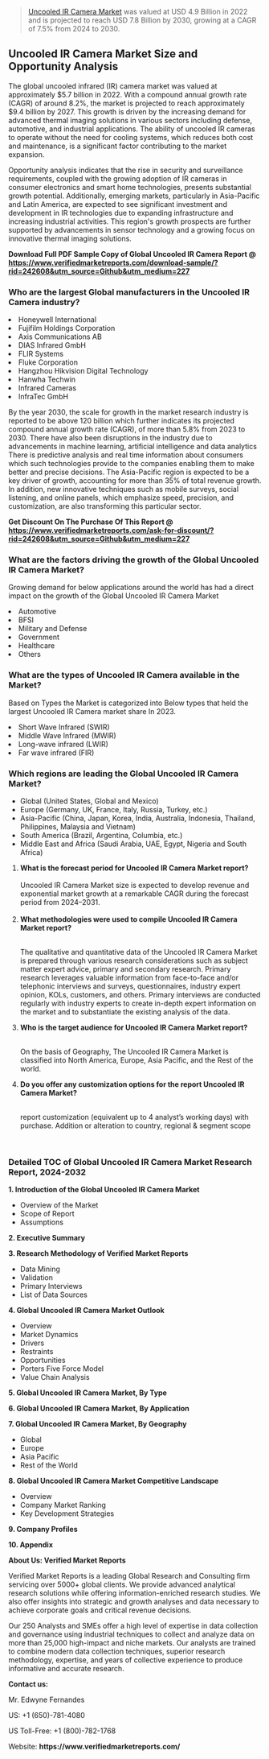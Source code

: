 <blockquote><p><p><a href="https://www.verifiedmarketreports.com/download-sample/?rid=242608&utm_source=Github&utm_medium=227" target="_blank">Uncooled IR Camera Market</a> was valued at USD 4.9 Billion in 2022 and is projected to reach USD 7.8 Billion by 2030, growing at a CAGR of 7.5% from 2024 to 2030.</p></blockquote><p><h2>Uncooled IR Camera Market Size and Opportunity Analysis</h2> <p>The global uncooled infrared (IR) camera market was valued at approximately $5.7 billion in 2022. With a compound annual growth rate (CAGR) of around 8.2%, the market is projected to reach approximately $9.4 billion by 2027. This growth is driven by the increasing demand for advanced thermal imaging solutions in various sectors including defense, automotive, and industrial applications. The ability of uncooled IR cameras to operate without the need for cooling systems, which reduces both cost and maintenance, is a significant factor contributing to the market expansion.</p> <p>Opportunity analysis indicates that the rise in security and surveillance requirements, coupled with the growing adoption of IR cameras in consumer electronics and smart home technologies, presents substantial growth potential. Additionally, emerging markets, particularly in Asia-Pacific and Latin America, are expected to see significant investment and development in IR technologies due to expanding infrastructure and increasing industrial activities. This region's growth prospects are further supported by advancements in sensor technology and a growing focus on innovative thermal imaging solutions.</p> </p><p class=""><strong>Download Full PDF Sample Copy of Global Uncooled IR Camera Report @ <a href="https://www.verifiedmarketreports.com/download-sample/?rid=242608&amp;utm_source=Github&amp;utm_medium=227" target="_blank">https://www.verifiedmarketreports.com/download-sample/?rid=242608&amp;utm_source=Github&amp;utm_medium=227</a></strong></p><h3 id="" class="">Who are the largest Global manufacturers in the Uncooled IR Camera industry?</h3><p><li>Honeywell International</li><li> Fujifilm Holdings Corporation</li><li> Axis Communications AB</li><li> DIAS Infrared GmbH</li><li> FLIR Systems</li><li> Fluke Corporation</li><li> Hangzhou Hikvision Digital Technology</li><li> Hanwha Techwin</li><li> Infrared Cameras</li><li> InfraTec GmbH</li></p><div class=""><div class="" dir="" data-message-author-role="" data-message-id="" data-message-model-slug=""><div class=""><div class=""><div class=""><div class="" dir="" data-message-author-role="" data-message-id="" data-message-model-slug=""><div class=""><div class=""><p>By the year 2030, the scale for growth in the market research industry is reported to be above 120 billion which further indicates its projected compound annual growth rate (CAGR), of more than 5.8% from 2023 to 2030. There have also been disruptions in the industry due to advancements in machine learning, artificial intelligence and data analytics There is predictive analysis and real time information about consumers which such technologies provide to the companies enabling them to make better and precise decisions. The Asia-Pacific region is expected to be a key driver of growth, accounting for more than 35% of total revenue growth. In addition, new innovative techniques such as mobile surveys, social listening, and online panels, which emphasize speed, precision, and customization, are also transforming this particular sector.</p><p><strong>Get Discount On The Purchase Of This Report @&nbsp; <a href="https://www.verifiedmarketreports.com/ask-for-discount/?rid=242608&amp;utm_source=Github&amp;utm_medium=227" target="_blank">https://www.verifiedmarketreports.com/ask-for-discount/?rid=242608&amp;utm_source=Github&amp;utm_medium=227</a></strong></p></div></div></div></div></div></div></div></div><h3 id="" class="">What are the factors driving the growth of the Global Uncooled IR Camera Market?</h3><p id="" class="">Growing demand for below applications around the world has had a direct impact on the growth of the Global Uncooled IR Camera Market</p><p id="" class=""><li>Automotive</li><li> BFSI</li><li> Military and Defense</li><li> Government</li><li> Healthcare</li><li> Others</li></p><h3 id="" class="">What are the types of Uncooled IR Camera available in the Market?</h3><p id="" class="">Based on Types the Market is categorized into Below types that held the largest Uncooled IR Camera market share In 2023.</p><p id="" class=""><li>Short Wave Infrared (SWIR)</li><li> Middle Wave Infrared (MWIR)</li><li> Long-wave infrared (LWIR)</li><li> Far wave infrared (FIR)</li></p><h3 id="" class="">Which regions are leading the Global Uncooled IR Camera Market?</h3><ul><li>Global (United States, Global and Mexico)</li><li>Europe (Germany, UK, France, Italy, Russia, Turkey, etc.)</li><li>Asia-Pacific (China, Japan, Korea, India, Australia, Indonesia, Thailand, Philippines, Malaysia and Vietnam)</li><li>South America (Brazil, Argentina, Columbia, etc.)</li><li>Middle East and Africa (Saudi Arabia, UAE, Egypt, Nigeria and South Africa)</li></ul><p><ol><li><strong>What is the forecast period for Uncooled IR Camera Market report?<br /></strong><br /><span data-sheets-root="1" data-sheets-value="{&quot;1&quot;:2,&quot;2&quot;:&quot;XXXX size is expected to develop revenue and exponential market growth at a remarkable CAGR during the forecast period from 2024&ndash;2030.&quot;}" data-sheets-userformat="{&quot;2&quot;:12674,&quot;4&quot;:{&quot;1&quot;:2,&quot;2&quot;:16776960},&quot;10&quot;:2,&quot;11&quot;:0,&quot;15&quot;:&quot;Arial&quot;,&quot;16&quot;:12}">Uncooled IR Camera Market size is expected to develop revenue and exponential market growth at a remarkable CAGR during the forecast period from 2024&ndash;2031.</span><br /><br /></li><li><strong>What methodologies were used to compile Uncooled IR Camera Market report?<br /><br /></strong><p>The qualitative and quantitative data of the&nbsp;Uncooled IR Camera Market is prepared through various research considerations such as subject matter expert advice, primary and secondary research. Primary research leverages valuable information from face-to-face and/or telephonic interviews and surveys, questionnaires, industry expert opinion, KOLs, customers, and others. Primary interviews are conducted regularly with industry experts to create in-depth expert information on the market and to substantiate the existing analysis of the data.&nbsp;</p></li><li><strong>Who is the target audience for Uncooled IR Camera Market report?<br /><br /></strong><p>On the basis of Geography, The&nbsp;Uncooled IR Camera Market is classified into North America, Europe, Asia Pacific, and the Rest of the world.</p></li><li><strong>Do you offer any customization options for the report Uncooled IR Camera Market?<br /><br /></strong><p>report customization (equivalent up to 4 analyst&rsquo;s working days) with purchase. Addition or alteration to country, regional &amp; segment scope</p><p>&nbsp;</p></li></ol></p><h3 id="" class="">Detailed TOC of Global Uncooled IR Camera Market Research Report, 2024-2032</h3><p id="" class=""><strong>1. Introduction of the Global Uncooled IR Camera Market</strong></p><ul><li>Overview of the Market</li><li>Scope of Report</li><li>Assumptions</li></ul><p id="" class=""><strong>2. Executive Summary</strong></p><p id="" class=""><strong>3. Research Methodology of&nbsp;Verified Market Reports</strong></p><ul><li>Data Mining</li><li>Validation</li><li>Primary Interviews</li><li>List of Data Sources</li></ul><p id="" class=""><strong>4. Global Uncooled IR Camera Market Outlook</strong></p><ul><li>Overview</li><li>Market Dynamics</li><li>Drivers</li><li>Restraints</li><li>Opportunities</li><li>Porters Five Force Model</li><li>Value Chain Analysis</li></ul><p id="" class=""><strong>5. Global Uncooled IR Camera Market, By&nbsp;Type</strong></p><p id="" class=""><strong>6. Global Uncooled IR Camera Market, By Application</strong></p><p id="" class=""><strong>7. Global Uncooled IR Camera Market, By Geography</strong></p><ul><li>Global</li><li>Europe</li><li>Asia Pacific</li><li>Rest of the World</li></ul><p id="" class=""><strong>8. Global Uncooled IR Camera Market Competitive Landscape</strong></p><ul><li>Overview</li><li>Company Market Ranking</li><li>Key Development Strategies</li></ul><p id="" class=""><strong>9. Company Profiles</strong></p><p id="" class=""><strong>10. Appendix</strong></p><p id="" class=""><strong>About Us: Verified Market Reports</strong></p><p id="" class="">Verified Market Reports is a leading Global Research and Consulting firm servicing over 5000+ global clients. We provide advanced analytical research solutions while offering information-enriched research studies. We also offer insights into strategic and growth analyses and data necessary to achieve corporate goals and critical revenue decisions.</p><p id="" class="">Our 250 Analysts and SMEs offer a high level of expertise in data collection and governance using industrial techniques to collect and analyze data on more than 25,000 high-impact and niche markets. Our analysts are trained to combine modern data collection techniques, superior research methodology, expertise, and years of collective experience to produce informative and accurate research.</p><p id="" class=""><strong>Contact us:</strong></p><p id="" class="">Mr. Edwyne Fernandes</p><p id="" class="">US: +1 (650)-781-4080</p><p id="" class="">US Toll-Free: +1 (800)-782-1768</p><p id="" class="">Website: <a target="" data-test-app-aware-link=""><strong>https://www.verifiedmarketreports.com/</strong></a></p>
